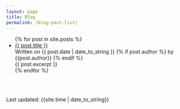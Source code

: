 ```yaml
---
layout: page
title: Blog
permalink: /blog-post-list/
---
```


<ul>
  {% for post in site.posts %}
      <li>
        <a href="{{ post.url }}">{{ post.title }}</a>
        <div class="date">	
            Written on {{ post.date | date_to_string }} {% if post.author %} by {{post.author}} {% endif %}          	
       </div>	
      {{ post.excerpt }}
      </li>
  {% endfor %}
  </ul>

<br><br>
<div>Last updated: {{site.time | date_to_string}}</div>


